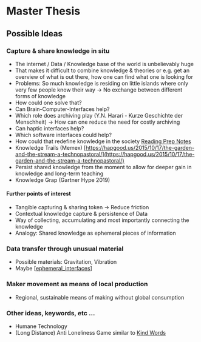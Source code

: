 # Master Thesis

## Possible Ideas

### Capture & share knowledge in situ

- The internet / Data / Knowledge base of the world is unbelievably huge
- That makes it difficult to combine knowledge & theories or e.g. get an overview of what is out there, how one can find what one is looking for
- Problems: So much knowledge is residing on little islands where only very few people know their way → No exchange between different forms of knowledge
- How could one solve that?
- Can Brain-Computer-Interfaces help?
- Which role does archiving play (Y.N. Harari - Kurze Geschichte der Menschheit) → How can one reduce the need for costly archiving
- Can haptic interfaces help?
- Which software interfaces could help?
- How could that redefine knowledge in the society [Reading Prep Notes](https://www.notion.so/Reading-Prep-Notes-b1ba52755c224dcfbadaedc864617ccd)
- Knowledge Trails (Memex) [https://hapgood.us/2015/10/17/the-garden-and-the-stream-a-technopastoral/](https://hapgood.us/2015/10/17/the-garden-and-the-stream-a-technopastoral/)
- Persist shared knowledge from the moment to allow for deeper gain in knowledge and long-term teaching
- Knowledge Grap (Gartner Hype 2019)

#### Further points of interest

- Tangible capturing & sharing token -> Reduce friction
- Contextual knowledge capture & persistence of Data
- Way of collecting, accumulating and most importantly connecting the knowledge
- Analogy: Shared knowledge as ephemeral pieces of information

### Data transfer through unusual material

- Possible materials: Gravitation, Vibration
- Maybe [[ephemeral_interfaces]]

### Maker movement as means of local production

- Regional, sustainable means of making without global consumption

### Other ideas, keywords, etc ...

- Humane Technology
- (Long Distance) Anti Loneliness Game similar to [Kind Words](https://popcannibal.com/kindwords/)

[//begin]: # "Autogenerated link references for markdown compatibility"
[ephemeral_interfaces]: ephemeral_interfaces "Ephemeral Interfaces"
[//end]: # "Autogenerated link references"
